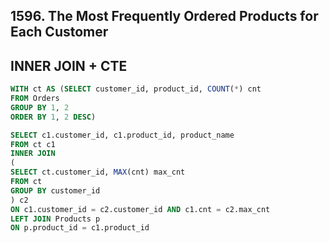 ## 1596. The Most Frequently Ordered Products for Each Customer
## INNER JOIN + CTE
~~~SQL
WITH ct AS (SELECT customer_id, product_id, COUNT(*) cnt
FROM Orders
GROUP BY 1, 2 
ORDER BY 1, 2 DESC)

SELECT c1.customer_id, c1.product_id, product_name
FROM ct c1
INNER JOIN
(
SELECT ct.customer_id, MAX(cnt) max_cnt
FROM ct
GROUP BY customer_id
) c2
ON c1.customer_id = c2.customer_id AND c1.cnt = c2.max_cnt
LEFT JOIN Products p
ON p.product_id = c1.product_id
~~~

